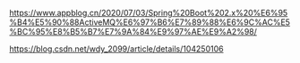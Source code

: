 https://www.appblog.cn/2020/07/03/Spring%20Boot%202.x%20%E6%95%B4%E5%90%88ActiveMQ%E6%97%B6%E7%89%88%E6%9C%AC%E5%BC%95%E8%B5%B7%E7%9A%84%E9%97%AE%E9%A2%98/

https://blog.csdn.net/wdy_2099/article/details/104250106